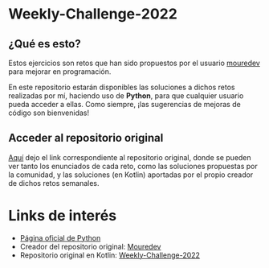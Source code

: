 # Weekly-Challenge-2022
## ¿Qué es esto?
Estos ejercicios son retos que han sido propuestos por el usuario [mouredev](https://github.com/mouredev) para mejorar en programación.

En este repositorio estarán disponibles las soluciones a dichos retos realizadas por mí, haciendo uso de **Python**, para que cualquier usuario pueda acceder a ellas. Como siempre, ¡las sugerencias de mejoras de código son bienvenidas!

## Acceder al repositorio original
[Aquí](https://github.com/mouredev/Weekly-Challenge-2022-Kotlin) dejo el link correspondiente al repositorio original, donde se pueden ver tanto los enunciados de cada reto, como las soluciones propuestas por la comunidad, y las soluciones (en Kotlin) aportadas por el propio creador de dichos retos semanales.

# Links de interés
<ul>
	<li><a href="https://www.python.org/" target="_blank">Página oficial de Python</a></li>
	<li>Creador del repositorio original: <a href="https://github.com/mouredev" target="_blank">Mouredev</a></li>
	<li>Repositorio original en Kotlin: <a href="https://github.com/mouredev/Weekly-Challenge-2022-Kotlin" target="_blank">Weekly-Challenge-2022</a></li>
</ul>